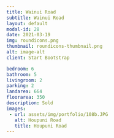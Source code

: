 ```yaml
---
title: Wainui Road
subtitle: Wainui Road
layout: default
modal-id: 28
date: 2021-03-19
img: roundicons.png
thumbnail: roundicons-thumbnail.png
alt: image-alt
client: Start Bootstrap

bedroom: 6
bathroom: 5
livingroom: 2
parking: 2
landarea: 664
floorarea: 350
description: Sold
images:
 - url: assets/img/portfolio/108b.JPG
   alt: Houpuni Road
   title: Houpuni Road
---
```


